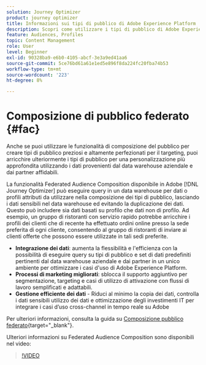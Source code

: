 ```yaml
---
solution: Journey Optimizer
product: journey optimizer
title: Informazioni sui tipi di pubblico di Adobe Experience Platform
description: Scopri come utilizzare i tipi di pubblico di Adobe Experience Platform
feature: Audiences, Profiles
topic: Content Management
role: User
level: Beginner
exl-id: 90328ba9-e6b0-4105-abcf-3e3a9ed41aa6
source-git-commit: 5ce76bd61a61e1ed5e896f8da224fc20fba74b53
workflow-type: tm+mt
source-wordcount: '223'
ht-degree: 8%

---
```


# Composizione di pubblico federato {#fac}

Anche se puoi utilizzare le funzionalità di composizione del pubblico per creare tipi di pubblico preziosi e altamente perfezionati per il targeting, puoi arricchire ulteriormente i tipi di pubblico per una personalizzazione più approfondita utilizzando i dati provenienti dal data warehouse aziendale e dai partner affidabili.

La funzionalità Federated Audience Composition disponibile in Adobe [!DNL Journey Optimizer] può eseguire query in un data warehouse per dati o profili
attributi da utilizzare nella composizione dei tipi di pubblico, lasciando i dati sensibili nel data warehouse ed evitando la duplicazione dei dati. Questo può includere sia dati basati su profilo che dati non di profilo. Ad esempio, un gruppo di ristoranti con servizio rapido potrebbe arricchire i profili dei clienti
che di recente ha effettuato ordini online presso la sede preferita di ogni cliente, consentendo al gruppo di ristoranti di inviare ai clienti offerte che possono essere utilizzate in tali sedi preferite.

* **Integrazione dei dati**: aumenta la flessibilità e l&#39;efficienza con la possibilità di eseguire query su tipi di pubblico e set di dati predefiniti pertinenti dal data warehouse aziendale e dai partner in un unico ambiente per ottimizzare i casi d&#39;uso di Adobe Experience Platform.
* **Processi di marketing migliorati**: sblocca il supporto aggiuntivo per segmentazione, targeting e casi di utilizzo di attivazione con flussi di lavoro semplificati e adattabili.
* **Gestione efficiente dei dati** - Riduci al minimo la copia dei dati, controlla i dati sensibili
utilizzo dei dati e ottimizzazione degli investimenti IT per integrare i casi d’uso cross-channel in tempo reale su Adobe

Per ulteriori informazioni, consulta la guida su [Composizione pubblico federato](https://experienceleague.adobe.com/it/docs/federated-audience-composition/using/home){target="_blank"}.

Ulteriori informazioni su Federated Audience Composition sono disponibili nel video:

>[!VIDEO](https://video.tv.adobe.com/v/3432261?quality=12)
